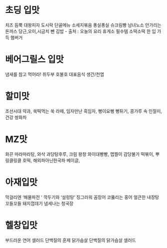 # **초딩 입맛**

치즈 듬뿍 대왕피자
도시락 단골메뉴 소세지볶음
퐁실퐁실 슈크림빵
남녀노소 안가리는 돈까스
당근,오이,시금치 뺀 김밥 - 출처 : 오늘의 요리
휴게소 필수템 소떡소떡
한 입 가득 햄버거

# **베어그릴스 입맛**

냄새를 참고 먹어라! 취두부
호불호 대표음식 생간/천엽

# **할미맛**

조선시대 약과,
쑥떡먹는 쑥 라떼,
임자만난 흑임자,
뻥이요뻥 뻥튀기,
콩가루 속 인절미,
건강 쌍화차

# **MZ맛**

화끈 마라마라탕,
와삭 과당탕후루,
크림 왕창 와이대빵빵,
맵찔이 감당불가 떡볶이,
뿌링클링클 호떡,
해외파아닌한국파 베이글,

# **아재입맛**

막걸리엔 ‘해물파전 ‘
깍두기와 ‘설렁탕‘
징그러워 꼼장어
코뚫리는 홍어
얼큰한 내장탕
꼬들꼬들 돼지껍데기
냄세나는 청국장

# **헬창입맛**

부드러운 연어 샐러드
단백질의 훈제 닭가슴살
단백질의 닭가슴살 샐러드
